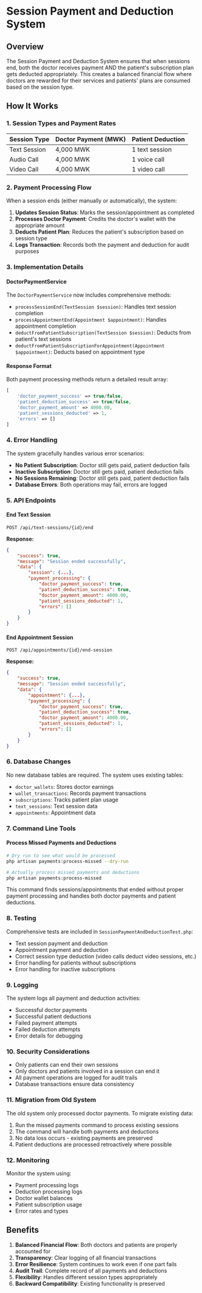 # Session Payment and Deduction System

## Overview

The Session Payment and Deduction System ensures that when sessions end, both the doctor receives payment AND the patient's subscription plan gets deducted appropriately. This creates a balanced financial flow where doctors are rewarded for their services and patients' plans are consumed based on the session type.

## How It Works

### 1. Session Types and Payment Rates

| Session Type | Doctor Payment (MWK) | Patient Deduction |
|--------------|---------------------|-------------------|
| Text Session | 4,000 MWK | 1 text session |
| Audio Call   | 4,000 MWK | 1 voice call |
| Video Call   | 4,000 MWK | 1 video call |

### 2. Payment Processing Flow

When a session ends (either manually or automatically), the system:

1. **Updates Session Status**: Marks the session/appointment as completed
2. **Processes Doctor Payment**: Credits the doctor's wallet with the appropriate amount
3. **Deducts Patient Plan**: Reduces the patient's subscription based on session type
4. **Logs Transaction**: Records both the payment and deduction for audit purposes

### 3. Implementation Details

#### DoctorPaymentService

The `DoctorPaymentService` now includes comprehensive methods:

- `processSessionEnd(TextSession $session)`: Handles text session completion
- `processAppointmentEnd(Appointment $appointment)`: Handles appointment completion
- `deductFromPatientSubscription(TextSession $session)`: Deducts from patient's text sessions
- `deductFromPatientSubscriptionForAppointment(Appointment $appointment)`: Deducts based on appointment type

#### Response Format

Both payment processing methods return a detailed result array:

```php
[
    'doctor_payment_success' => true/false,
    'patient_deduction_success' => true/false,
    'doctor_payment_amount' => 4000.00,
    'patient_sessions_deducted' => 1,
    'errors' => []
]
```

### 4. Error Handling

The system gracefully handles various error scenarios:

- **No Patient Subscription**: Doctor still gets paid, patient deduction fails
- **Inactive Subscription**: Doctor still gets paid, patient deduction fails
- **No Sessions Remaining**: Doctor still gets paid, patient deduction fails
- **Database Errors**: Both operations may fail, errors are logged

### 5. API Endpoints

#### End Text Session
```http
POST /api/text-sessions/{id}/end
```

**Response:**
```json
{
    "success": true,
    "message": "Session ended successfully",
    "data": {
        "session": {...},
        "payment_processing": {
            "doctor_payment_success": true,
            "patient_deduction_success": true,
            "doctor_payment_amount": 4000.00,
            "patient_sessions_deducted": 1,
            "errors": []
        }
    }
}
```

#### End Appointment Session
```http
POST /api/appointments/{id}/end-session
```

**Response:**
```json
{
    "success": true,
    "message": "Session ended successfully",
    "data": {
        "appointment": {...},
        "payment_processing": {
            "doctor_payment_success": true,
            "patient_deduction_success": true,
            "doctor_payment_amount": 4000.00,
            "patient_sessions_deducted": 1,
            "errors": []
        }
    }
}
```

### 6. Database Changes

No new database tables are required. The system uses existing tables:

- `doctor_wallets`: Stores doctor earnings
- `wallet_transactions`: Records payment transactions
- `subscriptions`: Tracks patient plan usage
- `text_sessions`: Text session data
- `appointments`: Appointment data

### 7. Command Line Tools

#### Process Missed Payments and Deductions

```bash
# Dry run to see what would be processed
php artisan payments:process-missed --dry-run

# Actually process missed payments and deductions
php artisan payments:process-missed
```

This command finds sessions/appointments that ended without proper payment processing and handles both doctor payments and patient deductions.

### 8. Testing

Comprehensive tests are included in `SessionPaymentAndDeductionTest.php`:

- Text session payment and deduction
- Appointment payment and deduction
- Correct session type deduction (video calls deduct video sessions, etc.)
- Error handling for patients without subscriptions
- Error handling for inactive subscriptions

### 9. Logging

The system logs all payment and deduction activities:

- Successful doctor payments
- Successful patient deductions
- Failed payment attempts
- Failed deduction attempts
- Error details for debugging

### 10. Security Considerations

- Only patients can end their own sessions
- Only doctors and patients involved in a session can end it
- All payment operations are logged for audit trails
- Database transactions ensure data consistency

### 11. Migration from Old System

The old system only processed doctor payments. To migrate existing data:

1. Run the missed payments command to process existing sessions
2. The command will handle both payments and deductions
3. No data loss occurs - existing payments are preserved
4. Patient deductions are processed retroactively where possible

### 12. Monitoring

Monitor the system using:

- Payment processing logs
- Deduction processing logs
- Doctor wallet balances
- Patient subscription usage
- Error rates and types

## Benefits

1. **Balanced Financial Flow**: Both doctors and patients are properly accounted for
2. **Transparency**: Clear logging of all financial transactions
3. **Error Resilience**: System continues to work even if one part fails
4. **Audit Trail**: Complete record of all payments and deductions
5. **Flexibility**: Handles different session types appropriately
6. **Backward Compatibility**: Existing functionality is preserved 